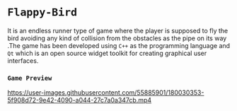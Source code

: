 # `Flappy-Bird`
It is an endless runner type of game where the player is supposed to fly the bird avoiding any kind of collision from the obstacles as the pipe on its way .The game has been developed using `C++` as the programming language and `Qt` which is an open source widget toolkit for creating graphical user interfaces. 

### `Game Preview`

https://user-images.githubusercontent.com/55885901/180030353-5f908d72-9e42-4090-a044-27c7a0a347cb.mp4

